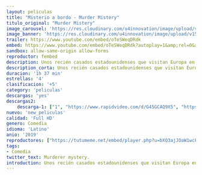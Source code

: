 ```yaml
---
layout: peliculas
title: "Misterio a bordo - Murder Mistery"
titulo_original: "Murder Mistery"
image_carousel: 'https://res.cloudinary.com/u4innovation/image/upload/v1561781941/misterio-bordo-poster-min_vfdnwf.jpg'
image_banner: 'https://res.cloudinary.com/u4innovation/image/upload/v1561781942/MISTERIO-BORDO-BANNER-min_cczxtf.jpg'
trailer: https://www.youtube.com/embed/oTeSWeqDRdk
embed: https://www.youtube.com/embed/oTeSWeqDRdk?autoplay=1&amp;rel=0&amp;hd=1&border=0&wmode=opaque&enablejsapi=1&modestbranding=1&controls=1&showinfo=0
sandbox: allow-same-origin allow-forms
reproductor: fembed
description: Unos recién casados estadounidenses que visitan Europa en su luna de miel, quedan atrapados en el misterio de un asesinato después de presenciar un crimen.
description_corta: Unos recién casados estadounidenses que visitan Europa en su luna de miel, quedan atrapados en el misterio de un asesinato después de presenciar un crimen.
duracion: '1h 37 min'
estrellas: '4'
clasificacion: '+5'
category: 'peliculas'
descargas: 'yes'
descargas2:
    descarga-1: ["1", "https://www.rapidvideo.com/d/G45GCAQ9X5", "https://www.google.com/s2/favicons?domain=openload.co","OpenLoad","https://res.cloudinary.com/imbriitneysam/image/upload/v1541473684/mexico.png", "Latino", "Full HD"]
nuevo: 'new_peliculas'
calidad: 'Full HD'
genero: Comedia
idioma: 'Latino'
anio: '2019'
reproductores: ["https://tutumeme.net/embed/player.php?u=bXQ3ajJOaW1wcFRGcEs2VW5XRGExTlRPMytmUnc3bHVwcWhoenVIUjI5SHF5TlNwc0taaG1jN2gwZHZSNTlIRHVhV2tZWitkNUtDVDNOL1ZvYW1rYjJacG53PT0","https://tutumeme.net/embed/player.php?u=bXQ3ajJOaW1wcFRGcEs2VW5XRGExTlRPMytmUnc3bHVwcWhoenVIUjI5SHF5TlNwc0taaG1jN2gwZHZSNTlIRHVhV2tZWitkNUtDVDNOL1ZvYW1rYjJacW5RPT0","https://api.cuevana3.io/stream/index.php?file=ek5lbm9xYWNrS0xYMTZLa2xNbkdvY3ZTb3BtZng4TGp6ZFpobGFMUGtPYlV4S2VibE02TzVjWEdtS1JnbEpTb201VmxZSlRTMGViVTBxZGdsdEhPb3RqWFpHaGttcFdtbU1KL2M0ZkJxYmZEdFhpSWtwU1A0TlNY","https://api.cuevana3.io/rr/gd.php?h=ek5lbm9xYWNrS0xJMVp5b21KREk0dFBLbjVkaHhkRGdrOG1jbnBpUnhhS1Z1SDZJcDZ1M3k3UzRoWitjbGNDOTNwT2thNEtWeWNPeHNvZDNnYnl3dHRhU3FadVkyUT09"]
tags:
- Comedia
twitter_text: Murderer mystery.
introduction: Unos recién casados estadounidenses que visitan Europa en su luna de miel, quedan atrapados en el misterio de un asesinato después de presenciar un crimen.
---
```



 







